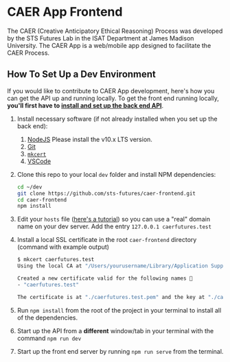 # CAER App Frontend

The CAER (Creative Anticipatory Ethical Reasoning) Process was developed by the STS Futures Lab in the ISAT Department at James Madison University. The CAER App is a web/mobile app designed to facilitate the CAER Process.

## How To Set Up a Dev Environment

If you would like to contribute to CAER App development, here's how you can get the API up and running locally. To get the front end running locally, **you'll first have to [install and set up the back end API](https://github.com/sts-futures/caer-api)**.

1. Install necessary software (if not already installed when you set up the back end):
    1. [NodeJS](https://nodejs.org/) Please install the v10.x LTS version.
    2. [Git](https://git-scm.com/)
    3. [`mkcert`](https://github.com/FiloSottile/mkcert)
    4. [VSCode](https://code.visualstudio.com/)
2. Clone this repo to your local `dev` folder and install NPM dependencies:

    ```sh
    cd ~/dev
    git clone https://github.com/sts-futures/caer-frontend.git
    cd caer-frontend
    npm install
    ```

3. Edit your `hosts` file ([here's a tutorial](https://www.howtogeek.com/howto/27350/beginner-geek-how-to-edit-your-hosts-file/)) so you can use a "real" domain name on your dev server. Add the entry `127.0.0.1 caerfutures.test`
4. Install a local SSL certificate in the root `caer-frontend` directory (command with example output)

    ```sh
    $ mkcert caerfutures.test
    Using the local CA at "/Users/yourusername/Library/Application Support/mkcert" ✨

    Created a new certificate valid for the following names 📜
    - "caerfutures.test"

    The certificate is at "./caerfutures.test.pem" and the key at "./caerfutures.test-key.pem" ✅
    ```

5. Run `npm install` from the root of the project in your terminal to install all of the dependencies.
6. Start up the API from a **different** window/tab in your terminal with the command `npm run dev`
7. Start up the front end server by running `npm run serve` from the terminal.

